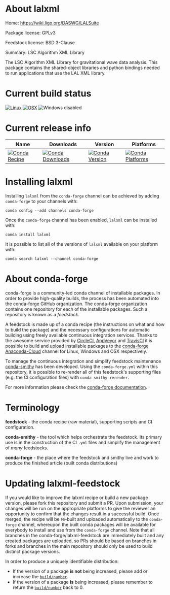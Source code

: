 About lalxml
============

Home: https://wiki.ligo.org/DASWG/LALSuite

Package license: GPLv3

Feedstock license: BSD 3-Clause

Summary: LSC Algorithm XML Library

The LSC Algorithm XML Library for gravitational wave data analysis.
This package contains the shared-object libraries and python bindings
needed to run applications that use the LAL XML library.


Current build status
====================

[![Linux](https://img.shields.io/circleci/project/github/conda-forge/lalxml-feedstock/master.svg?label=Linux)](https://circleci.com/gh/conda-forge/lalxml-feedstock)
[![OSX](https://img.shields.io/travis/conda-forge/lalxml-feedstock/master.svg?label=macOS)](https://travis-ci.org/conda-forge/lalxml-feedstock)
![Windows disabled](https://img.shields.io/badge/Windows-disabled-lightgrey.svg)

Current release info
====================

| Name | Downloads | Version | Platforms |
| --- | --- | --- | --- |
| [![Conda Recipe](https://img.shields.io/badge/recipe-lalxml-green.svg)](https://anaconda.org/conda-forge/lalxml) | [![Conda Downloads](https://img.shields.io/conda/dn/conda-forge/lalxml.svg)](https://anaconda.org/conda-forge/lalxml) | [![Conda Version](https://img.shields.io/conda/vn/conda-forge/lalxml.svg)](https://anaconda.org/conda-forge/lalxml) | [![Conda Platforms](https://img.shields.io/conda/pn/conda-forge/lalxml.svg)](https://anaconda.org/conda-forge/lalxml) |

Installing lalxml
=================

Installing `lalxml` from the `conda-forge` channel can be achieved by adding `conda-forge` to your channels with:

```
conda config --add channels conda-forge
```

Once the `conda-forge` channel has been enabled, `lalxml` can be installed with:

```
conda install lalxml
```

It is possible to list all of the versions of `lalxml` available on your platform with:

```
conda search lalxml --channel conda-forge
```


About conda-forge
=================

conda-forge is a community-led conda channel of installable packages.
In order to provide high-quality builds, the process has been automated into the
conda-forge GitHub organization. The conda-forge organization contains one repository
for each of the installable packages. Such a repository is known as a *feedstock*.

A feedstock is made up of a conda recipe (the instructions on what and how to build
the package) and the necessary configurations for automatic building using freely
available continuous integration services. Thanks to the awesome service provided by
[CircleCI](https://circleci.com/), [AppVeyor](http://www.appveyor.com/)
and [TravisCI](https://travis-ci.org/) it is possible to build and upload installable
packages to the [conda-forge](https://anaconda.org/conda-forge)
[Anaconda-Cloud](http://docs.anaconda.org/) channel for Linux, Windows and OSX respectively.

To manage the continuous integration and simplify feedstock maintenance
[conda-smithy](http://github.com/conda-forge/conda-smithy) has been developed.
Using the ``conda-forge.yml`` within this repository, it is possible to re-render all of
this feedstock's supporting files (e.g. the CI configuration files) with ``conda smithy rerender``.

For more information please check the [conda-forge documentation](https://conda-forge.org/docs/).

Terminology
===========

**feedstock** - the conda recipe (raw material), supporting scripts and CI configuration.

**conda-smithy** - the tool which helps orchestrate the feedstock.
                   Its primary use is in the construction of the CI ``.yml`` files
                   and simplify the management of *many* feedstocks.

**conda-forge** - the place where the feedstock and smithy live and work to
                  produce the finished article (built conda distributions)


Updating lalxml-feedstock
=========================

If you would like to improve the lalxml recipe or build a new
package version, please fork this repository and submit a PR. Upon submission,
your changes will be run on the appropriate platforms to give the reviewer an
opportunity to confirm that the changes result in a successful build. Once
merged, the recipe will be re-built and uploaded automatically to the
`conda-forge` channel, whereupon the built conda packages will be available for
everybody to install and use from the `conda-forge` channel.
Note that all branches in the conda-forge/lalxml-feedstock are
immediately built and any created packages are uploaded, so PRs should be based
on branches in forks and branches in the main repository should only be used to
build distinct package versions.

In order to produce a uniquely identifiable distribution:
 * If the version of a package **is not** being increased, please add or increase
   the [``build/number``](http://conda.pydata.org/docs/building/meta-yaml.html#build-number-and-string).
 * If the version of a package **is** being increased, please remember to return
   the [``build/number``](http://conda.pydata.org/docs/building/meta-yaml.html#build-number-and-string)
   back to 0.